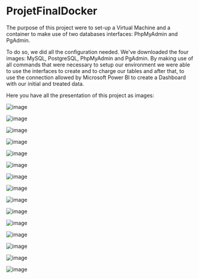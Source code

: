# ProjetFinalDocker

The purpose of this project were to set-up a Virtual Machine and a container to make use of two databases interfaces: PhpMyAdmin and PgAdmin.

To do so, we did all the configuration needed. We've downloaded the four images: MySQL, PostgreSQL, PhpMyAdmin and PgAdmin. By making use of all commands that were necessary to setup our environment we were able to use the interfaces to create and to charge our tables and after that, to use the connection allowed by Microsoft Power BI to create a Dashboard with our initial and treated data.

Here you have all the presentation of this project as images:

![image](https://user-images.githubusercontent.com/71143254/155786208-41335dbc-c97c-437d-ab84-4f11fd5fd37f.png)

![image](https://user-images.githubusercontent.com/71143254/155786335-2cf3690f-1243-4211-a9db-756de4be0654.png)

![image](https://user-images.githubusercontent.com/71143254/155786345-1518eba8-efb7-4d77-af91-bf65c7b97f9f.png)

![image](https://user-images.githubusercontent.com/71143254/155786359-8561a88e-8514-4907-93b0-4b54d3871c5c.png)

![image](https://user-images.githubusercontent.com/71143254/155786373-2fc8d137-84b8-41c7-b5cf-6690fdc39fb4.png)

![image](https://user-images.githubusercontent.com/71143254/155786387-146020c0-fb06-4117-8f7b-ccf0346eca3f.png)

![image](https://user-images.githubusercontent.com/71143254/155786393-dcb97239-a59a-42d4-8516-647dbb9701a2.png)

![image](https://user-images.githubusercontent.com/71143254/155786401-be6ca772-e6e0-4b9f-ad08-04787a940eb3.png)

![image](https://user-images.githubusercontent.com/71143254/155786427-339162d6-636e-4b24-857f-d9bdc0446c63.png)

![image](https://user-images.githubusercontent.com/71143254/155786440-402458a2-8995-44bc-ad65-c0abd811acba.png)

![image](https://user-images.githubusercontent.com/71143254/155786449-89cb0a55-047c-45f9-9583-8d5846954a14.png)

![image](https://user-images.githubusercontent.com/71143254/155786458-b59366f4-b1cd-43d1-b955-633122d843f7.png)

![image](https://user-images.githubusercontent.com/71143254/155786478-3609ab38-5081-486e-954e-103dce69764a.png)

![image](https://user-images.githubusercontent.com/71143254/155786499-27723b3a-259d-474f-919a-4500028ea2a7.png)

![image](https://user-images.githubusercontent.com/71143254/155786512-4770e099-9fe3-4e21-9c47-e7c5c8bb23b3.png)






